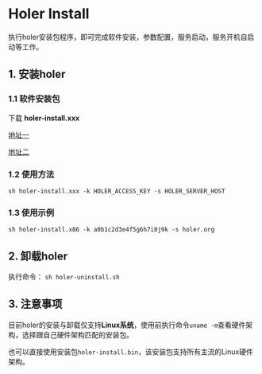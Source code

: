 # Holer Install

执行holer安装包程序，即可完成软件安装，参数配置，服务启动，服务开机自启动等工作。

## 1. 安装holer

### 1.1 软件安装包

下载 **holer-install.xxx**

[地址一](https://github.com/wisdom-projects/holer-install/releases)

[地址二](https://pan.baidu.com/s/1APDAaaaQxTa71IR2hDjIaA#list/path=%2Fsharelink2808252679-1014620033513253%2Fholer%2Fholer-client%2Finstall&parentPath=%2Fsharelink2808252679-1014620033513253)

### 1.2 使用方法
`sh holer-install.xxx -k HOLER_ACCESS_KEY -s HOLER_SERVER_HOST`

### 1.3 使用示例
`sh holer-install.x86 -k a0b1c2d3e4f5g6h7i8j9k -s holer.org`

## 2. 卸载holer
执行命令：
`sh holer-uninstall.sh`

## 3. 注意事项
目前holer的安装与卸载仅支持**Linux系统**，使用前执行命令`uname -m`查看硬件架构，选择跟自己硬件架构匹配的安装包。

也可以直接使用安装包`holer-install.bin`，该安装包支持所有主流的Linux硬件架构。

